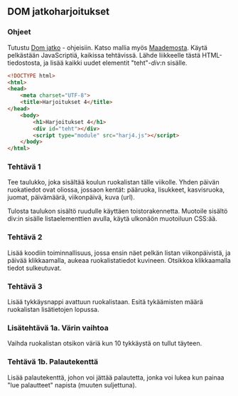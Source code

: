 ## DOM jatkoharjoitukset

### Ohjeet

Tutustu [Dom jatko](./dom_jatko.html) - ohjeisiin. Katso mallia myös [Maademosta](./maademo.html). Käytä pelkästään JavaScriptiä, kaikissa tehtävissä. Lähde liikkeelle tästä HTML-tiedostosta, ja lisää kaikki uudet elementit "teht"-*div*:n sisälle.

```html
<!DOCTYPE html>
<html>
<head>
    <meta charset="UTF-8">
    <title>Harjoitukset 4</title>
</head>
    <body>
        <h1>Harjoitukset 4</h1>
        <div id="teht"></div>
        <script type="module" src="harj4.js"></script>
    </body>
</html>
```

### Tehtävä 1

Tee taulukko, joka sisältää koulun ruokalistan tälle viikolle. Yhden päivän ruokatiedot ovat oliossa, jossaon kentät: pääruoka, lisukkeet, kasvisruoka, juomat, päivämäärä, viikonpäivä, kuva (url).

Tulosta taulukon sisältö ruudulle käyttäen toistorakennetta. Muotoile sisältö div:in sisälle listaelementtien avulla, käytä ulkonäön muotoiluun CSS:ää.

### Tehtävä 2

Lisää koodiin toiminnallisuus, jossa ensin näet pelkän listan viikonpäivistä, ja päivää klikkaamalla, aukeaa ruokalistatiedot kuvineen. Otsikkoa klikkaamalla tiedot sulkeutuvat.

### Tehtävä 3

Lisää tykkäysnappi avattuun ruokalistaan. Esitä tykäämisten määrä ruokalistan lisätietojen lopussa.

### Lisätehtävä 1a. Värin vaihtoa

Vaihda ruokalistan otsikon väriä kun 10 tykkäystä on tullut täyteen.

### Tehtävä 1b. Palautekenttä

Lisää palautekenttä, johon voi jättää palautetta, jonka voi lukea kun painaa "lue palautteet" napista (muuten suljettuna).
